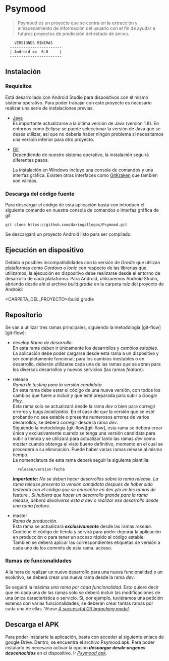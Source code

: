 # Psymood

> Psymood es un proyecto que se centra en la extracción y almacenamiento de información del usuario con el fin de ayudar a futuros proyectos de predicción del estado de ánimo.

```
    VERSIONES MÍNIMAS
  -----------------------
  | Android >=  6.0     |
  -----------------------
```

## Instalación

### Requisitos
Está desarrollado con Android Studio para dispositivos con el mismo sistema operativo.  Para poder trabajar con este proyecto es necesario realizar una serie de instalaciones previas.

* [Java](https://www.java.com/es/download/)  
Es importante actualizarse a la última versión de Java (version 1.8). En entornos como _Eclipse_ se puede seleccionar la versión de Java que se desea utilizar, así que no debería haber ningún problema si necesitamos una versión inferior para otro proyecto.

* [Git](https://git-scm.com/book/es/v1/Empezando-Instalando-Git)  
Dependiendo de nuestro sistema operativo, la instalación seguirá diferentes pasos.

  La instalación en Windows incluye una consola de comandos y una interfaz gráfica. Existen otras interfaces como [GitKraken](https://www.gitkraken.com/) que también son válidas.


### Descarga del código fuente  

Para descargar el código de esta aplicación basta con introducir el siguiente comando en nuestra consola de comandos o interfaz gráfica de git

    git clone https://github.com/dariogallegos/Psymood.git

Se descargará un proyecto Android  listo para ser compilado.

## Ejecución en dispositivo

Debido a posibles incompatibilidades con la versión de *Gradle* que utilizan plataformas como *Cordova* o *Ionic* con respecto de las librerias que utilizamos, la ejecución en dispositivo debe realizarse desde el entorno de desarrollo de cada plataforma.
Para Android, utilizaremos Android Studio, abriendo desde ahí el archivo *build.gradle* en la carpeta raíz del proyecto de Android:

<CARPETA_DEL_PROYECTO>/build.gradle


## Repositorio

Se van a utilizar tres ramas principales, siguiendo la metodología [git-flow][git-flow]:


* develop 
  _Rama de desarrollo_.  
  En esta rama deben ir únicamente los desarrollos y cambios _estables_. La aplicación debe poder cargarse desde esta rama a un dispositivo y ser completamente funcional; para los cambios inestables o en desarrollo, deberán utilizarse cada una de las ramas que se abran para los diversos desarrollos y nuevos servicios (las ramas _feature_).

* release  
  _Rama de testing para la versión candidata_.  
  En esta rama debe estar el código de una nueva versión, con todos los cambios que fuere a incluir y que esté preparada para subir a _Google Play_.  
  Esta rama solo se actualizará desde la rama _dev_ o bien para corregir errores y bugs _localizados_. En el caso de que la versión que se esté probando no sea estable o presente numerosos errores de varios desarrollos, se deberá corregir desde la rama _dev_.  
  Siguiendo la metodología [git-flow][git-flow], esta rama se deberá crear única y exclusivamente cuando se tenga una versión candidata para subir a tienda y se utilizará para actualizar tanto las ramas _dev_ como _master_ cuando obtenga el visto bueno definitivo, momento en el cual se procederá a su eliminación. Puede haber varias ramas release al mismo tiempo.  
  La nomenclatura de esta rama deberá seguir la siguiente plantilla:  

        release/version-fecha

    _**Importante:** No se deben hacer desarrollos sobre la rama release. La rama release presenta la versión candidata después de haber sido testeada con el código que se enucentre en_ dev _y/o en las ramas de_ feature _. Si hubiera que hacer un desarrollo grande para la rama release, deberá devolverse esta a_ dev _o realizar ese desarrollo desde una rama feature._

* master  
  _Rama de producción_.  
  Esta rama se actualizará **_exclusivamente_** desde las ramas _reseale_. Contiene el código de tienda y servirá para poder depurar la aplicación en producción o para tener un acceso rápido al código estable.  
  También se deberá aplicar las correspondientes etiquetas de versión a cada uno de los commits de esta rama.
  acceso.

### Ramas de funcionalidades

A la hora de realizar un nuevo desarrollo para una nueva funcionalidad o un evolutivo, se deberá crear una nueva rama desde la rama _dev_.

Se seguirá la máxima _una rama por cada funcionalidad_. Esto quiere decir que en cada una de las ramas solo se deberá incluir las modificaciones de una única característica o servicio. Si, por ejemplo, tuviéramos una petición extensa con varias funcionalidades, se deberán crear tantas ramas por cada una de ellas. Véase [_A successful Git branching model_](http://nvie.com/posts/a-successful-git-branching-model/).


## Descarga el APK

Para poder instalarte la aplicación, basta con acceder al siguiente enlace de google Drive. Dentro, se encuentra el archivo Psymood.apk. Para poder instalarlo es necesario activar la opción **_descargar desde orígenes desconocidos_** en el dispositivo.  Ir [_Psymood apk_](https://drive.google.com/drive/u/0/folders/1alD8T4vmcb-NbdRxcZJtmw0qEl9qhqjz).
